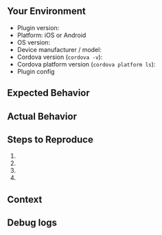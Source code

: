 <!--- Provide a general summary of the issue in the Title above -->

## Your Environment
* Plugin version:
* Platform: iOS or Android
* OS version:
* Device manufacturer / model:
* Cordova version (`cordova -v`):
* Cordova platform version (`cordova platform ls`):
* Plugin config

## Expected Behavior
<!--- Tell us what should happen -->

## Actual Behavior
<!--- Tell us what happens instead -->

## Steps to Reproduce
<!--- reproduce this issue; include code to reproduce, if relevant -->
1.
2.
3.
4.

## Context
<!--- What were you trying to do? -->

## Debug logs
<!-- include iOS / Android logs
- ios XCode logs, 
- use #getLog #emailLog methods (@see docs)
- Android: $ adb logcat
-->
